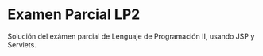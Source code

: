 # Examen Parcial LP2
Solución del exámen parcial de Lenguaje de Programación II, usando JSP y Servlets.
